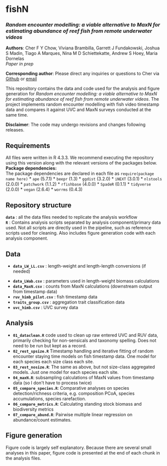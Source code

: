 
# fishN
### _Random encounter modelling: a viable alternative to MaxN for estimating abundance of reef fish from remote underwater videos_ 

**Authors**: Cher F Y Chow, Viviana Brambilla, Garrett J Fundakowski, Joshua S Madin, Tiago A Marques, Nina M D Schiettekatte, Andrew S Hoey, Maria Dornelas  
_Paper in prep_

**Corresponding author**: Please direct any inquiries or questions to Cher via [Github](https://github.com/cherfychow) or [email](mailto:cher.fyc@gmail.com)    
  
This repository contains the data and code used for the analysis and figure generation for _Random encounter modelling: a viable alternative to MaxN for estimating abundance of reef fish from remote underwater videos_. The project implements random encounter modelling with fish video timestamp data and compares it against UVC and MaxN surveys conducted at the same time. 
  
**Disclaimer**: The code may undergo revisions and changes following releases.

## Requirements
All files were written in R 4.3.3. We recommend executing the repository using this version along with the relevant versions of the packages below.  
**Package dependencies:**  
The package dependencies are declared in each file as `require(package name here)`
    * `ape` (5.7.1)
    * `beepr` (1.3)
    * `ggdist` (3.2.0)
    * `iNEXT` (3.0.1)
    * `nlstools` (2.0.0)
    * `patchwork` (1.1.2)
    * `rfishbase` (4.0.0)
    * `SpadeR` (0.1.1)
    * `tidyverse` (2.0.0)
    * `vegan` (2.6.4)
    * `worrms` (0.4.3)

## Repository structure
**`data`** : all the data files needed to replicate the analysis workflow  
**`R`** : Contains analysis scripts separated by analysis component/primary data used. Not all scripts are directly used in the pipeline, such as reference scripts used for cleaning. Also includes figure generation code with each analysis component.

## Data
* **`data_LW_LL.csv`** :  length-weight and length-length conversions (if needed)
- **`data_LWab.csv`** :  parameters used in length-weight biomass calculations
- **`data_MaxN.csv`** :  counts from MaxN calculations (downstream output from timestamp data)
- **`ruv_himb_pilot.csv`** :  fish timestamp data
- **`traits_group.csv`** :  aggregation trait classification data
- **`uvc_himb.csv`** :  UVC survey data

## Analysis

- **`01_dataclean.R`** code used to clean up raw entered UVC and RUV data, primarily checking for non-sensicals and taxonomy spelling. Does not need to be run but kept as a record.
- **`02_rest_spsize.R`** Timestamp handling and iterative fitting of random encounter staying time models on fish timestamp data. One model for each species each size class each site.
- **`03_rest_nosize.R`**: The same as above, but not size-class aggregated models. Just one model for each species each site.
- **`04_maxN.R`**: subsampling calculations of MaxN values from timestamp data (so I don't have to process twice)
- **`05_compare_species.R`**: Comparative analyses on species detection/richness criteria, e.g. composition PCoA, species accumulations, species rarefaction.
- **`06_compare_metrics.R`**: Calculating standing stock biomass and biodiversity metrics
- **`07_compare_abund.R`**: Pairwise multiple linear regression on abundance/count estimates.


## Figure generation
Figure code is largely self explanatory. Because there are several small analyses in this paper, figure code is presented at the end of each chunk in the analysis files.
